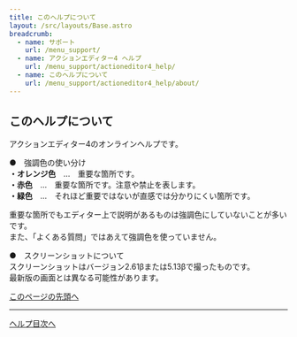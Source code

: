 ```yaml
---
title: このヘルプについて
layout: /src/layouts/Base.astro
breadcrumb:
  - name: サポート
    url: /menu_support/
  - name: アクションエディター4 ヘルプ
    url: /menu_support/actioneditor4_help/
  - name: このヘルプについて
    url: /menu_support/actioneditor4_help/about/
---
```


## このヘルプについて

アクションエディター4のオンラインヘルプです。  
  
●　強調色の使い分け  
**・オレンジ色**　…　重要な箇所です。  
**・赤色**　…　重要な箇所です。注意や禁止を表します。  
**・緑色**　…　それほど重要ではないが直感では分かりにくい箇所です。  
  
重要な箇所でもエディター上で説明があるものは強調色にしていないことが多いです。  
また、「よくある質問」ではあえて強調色を使っていません。  
  
●　スクリーンショットについて  
スクリーンショットはバージョン2.61βまたは5.13βで撮ったものです。  
最新版の画面とは異なる可能性があります。  

[このページの先頭へ](/menu_support/actioneditor4_help/about/)

---

  
[ヘルプ目次へ](/menu_support/actioneditor4_help/)